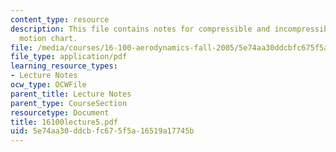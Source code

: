 ```yaml
---
content_type: resource
description: This file contains notes for compressible and incompressible fluid element
  motion chart.
file: /media/courses/16-100-aerodynamics-fall-2005/5e74aa30ddcbfc675f5a16519a17745b_16100lecture5.pdf
file_type: application/pdf
learning_resource_types:
- Lecture Notes
ocw_type: OCWFile
parent_title: Lecture Notes
parent_type: CourseSection
resourcetype: Document
title: 16100lecture5.pdf
uid: 5e74aa30-ddcb-fc67-5f5a-16519a17745b
---
```

